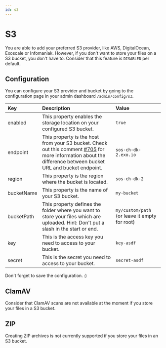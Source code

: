 ```yaml
---
id: s3
---
```


# S3

You are able to add your preferred S3 provider, like AWS, DigitalOcean, Exoscale or Infomaniak. However, if you don't
want to store your files on a S3 bucket, you don't have to. Consider that this feature is `DISABLED` per default.

## Configuration

You can configure your S3 provider and bucket by going to the configuration page in your admin dashboard `/admin/config/s3`.

| Key        | Description                                                                                                                          | Value                                         |
|:-----------|:-------------------------------------------------------------------------------------------------------------------------------------|:----------------------------------------------|
| enabled    | This property enables the storage location on your configured S3 bucket.                                                             | `true`                                        |
| endpoint   | This property is the host from your S3 bucket. Check out this comment [#705](https://github.com/stonith404/pingvin-share/issues/705#issuecomment-2561885415) for more information about the difference between bucket URL and bucket endpoint.                                                                                       | `sos-ch-dk-2.exo.io`                                 |
| region     | This property is the region where the bucket is located.                                                                             | `sos-ch-dk-2`                          |
| bucketName | This property is the name of your S3 bucket.                                                                                         | `my-bucket`                                   |
| bucketPath | This property defines the folder where you want to store your files which are uploaded. Hint: Don't put a slash in the start or end. | `my/custom/path` (or leave it empty for root) |
| key        | This is the access key you need to access to your bucket.                                                                            | `key-asdf`                                    |
| secret     | This is the secret you need to access to your bucket.                                                                                | `secret-asdf`                                 |

Don't forget to save the configuration. :)

## ClamAV

Consider that ClamAV scans are not available at the moment if you store your files in a S3 bucket. 

## ZIP 

Creating ZIP archives is not currently supported if you store your files in an S3 bucket.